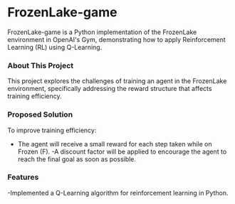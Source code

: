 # FrozenLake-game
  FrozenLake-game is a Python implementation of the FrozenLake environment in OpenAI's Gym, demonstrating how to apply Reinforcement Learning (RL) using Q-Learning.

### About This Project
  This project explores the challenges of training an agent in the FrozenLake environment, specifically addressing the reward structure that affects training efficiency.

### Proposed Solution
  To improve training efficiency:
  - The agent will receive a small reward for each step taken while on Frozen (F).
  -A discount factor will be applied to encourage the agent to reach the final goal as soon as possible.
### Features
  -Implemented a Q-Learning algorithm for reinforcement learning in Python.
